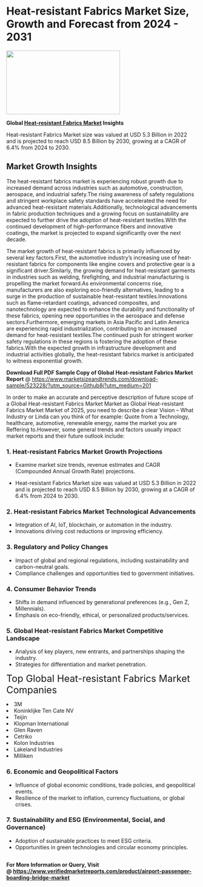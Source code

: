 <H1>Heat-resistant Fabrics Market Size, Growth and Forecast from 2024 - 2031</H1><img class="aligncenter size-medium wp-image-584254" src="https://thirdeyenews.in/wp-content/uploads/2024/09/Global-Market-Research-300x168.jpeg" alt="" width="300" height="168" /><p><strong>Global&nbsp;<a href="https://www.marketsizeandtrends.com/download-sample/523228/?utm_source=Github8j?utm_medium=201">Heat-resistant Fabrics Market</a> Insights</strong></p><p>Heat-resistant Fabrics Market size was valued at USD 5.3 Billion in 2022 and is projected to reach USD 8.5 Billion by 2030, growing at a CAGR of 6.4% from 2024 to 2030.</p><p><h2>Market Growth Insights</h2> <p>The heat-resistant fabrics market is experiencing robust growth due to increased demand across industries such as automotive, construction, aerospace, and industrial safety.The rising awareness of safety regulations and stringent workplace safety standards have accelerated the need for advanced heat-resistant materials.Additionally, technological advancements in fabric production techniques and a growing focus on sustainability are expected to further drive the adoption of heat-resistant textiles.With the continued development of high-performance fibers and innovative coatings, the market is projected to expand significantly over the next decade.</p> <p>The market growth of heat-resistant fabrics is primarily influenced by several key factors.First, the automotive industry’s increasing use of heat-resistant fabrics for components like engine covers and protective gear is a significant driver.Similarly, the growing demand for heat-resistant garments in industries such as welding, firefighting, and industrial manufacturing is propelling the market forward.As environmental concerns rise, manufacturers are also exploring eco-friendly alternatives, leading to a surge in the production of sustainable heat-resistant textiles.Innovations such as flame-retardant coatings, advanced composites, and nanotechnology are expected to enhance the durability and functionality of these fabrics, opening new opportunities in the aerospace and defense sectors.Furthermore, emerging markets in Asia Pacific and Latin America are experiencing rapid industrialization, contributing to an increased demand for heat-resistant textiles.The continued push for stringent worker safety regulations in these regions is fostering the adoption of these fabrics.With the expected growth in infrastructure development and industrial activities globally, the heat-resistant fabrics market is anticipated to witness exponential growth.<p><span class=""><strong>Download Full PDF Sample Copy of Global Heat-resistant Fabrics Market Report</strong> @ <a href="https://www.marketsizeandtrends.com/download-sample/523228/?utm_source=Github8j?utm_medium=201" target="_blank">https://www.marketsizeandtrends.com/download-sample/523228/?utm_source=Github8j?utm_medium=201</a></span></p><p>In order to make an accurate and perceptive description of future scope of a Global&nbsp;Heat-resistant Fabrics Market Market as Global&nbsp;Heat-resistant Fabrics Market Market of 2025, you need to describe a clear Vision &ndash; What Industry or Linda can you think of for example: Quote from a Technology, healthcare, automotive, renewable energy, name the market you are Reffering to.However, some general trends and factors usually impact market reports and their future outlook include:</p><h3>1.&nbsp;<strong>Heat-resistant Fabrics Market Growth Projections</strong></h3><ul><li>Examine market size trends, revenue estimates and CAGR (Compounded Annual Growth Rate) projections.</li><li><p>Heat-resistant Fabrics Market size was valued at USD 5.3 Billion in 2022 and is projected to reach USD 8.5 Billion by 2030, growing at a CAGR of 6.4% from 2024 to 2030.</p></li></ul><h3>2.&nbsp;<strong>Heat-resistant Fabrics Market Technological Advancements</strong></h3><ul><li>Integration of AI, IoT, blockchain, or automation in the industry.</li><li>Innovations driving cost reductions or improving efficiency.</li></ul><h3>3.&nbsp;<strong>Regulatory and Policy Changes</strong></h3><ul><li>Impact of global and regional regulations, including sustainability and carbon-neutral goals.</li><li>Compliance challenges and opportunities tied to government initiatives.</li></ul><h3>4.&nbsp;<strong>Consumer Behavior Trends</strong></h3><ul><li>Shifts in demand influenced by generational preferences (e.g., Gen Z, Millennials).</li><li>Emphasis on eco-friendly, ethical, or personalized products/services.</li></ul><h3>5.&nbsp;<strong>Global Heat-resistant Fabrics Market Competitive Landscape</strong></h3><ul><li>Analysis of key players, new entrants, and partnerships shaping the industry.</li><li>Strategies for differentiation and market penetration.</li></ul><p data-pm-slice="1 1 []"><span style="color: inherit; font-family: inherit; font-size: 25px;">Top Global Heat-resistant Fabrics Market Companies</span></p><div class="" data-test-id=""><p><li>3M</li><li> Koninklijke Ten Cate NV</li><li> Teijin</li><li> Klopman International</li><li> Glen Raven</li><li> Cetriko</li><li> Kolon Industries</li><li> Lakeland Industries</li><li> Milliken</li></p></div><h3>6.&nbsp;<strong>Economic and Geopolitical Factors</strong></h3><ul><li>Influence of global economic conditions, trade policies, and geopolitical events.</li><li>Resilience of the market to inflation, currency fluctuations, or global crises.</li></ul><h3>7.&nbsp;<strong>Sustainability and ESG (Environmental, Social, and Governance)</strong></h3><ul><li>Adoption of sustainable practices to meet ESG criteria.</li><li>Opportunities in green technologies and circular economy principles.</li></ul><h2><strong style="font-size: 14px;">For More Information or Query, Visit @&nbsp;</strong><a style="background-color: #ffffff; font-size: 14px;" href="https://www.marketsizeandtrends.com/report/heat-resistant-fabrics-market/" target="_blank">https://www.verifiedmarketreports.com/product/airport-passenger-boarding-bridge-market</a></h2>
